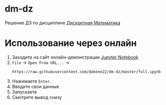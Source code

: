 # dm-dz

Решение ДЗ по дисциплине [Дискретная Математика](https://e-learning.bmstu.ru/iu6/course/view.php?id=215)


# Использование через онлайн

1. Заходите на сайт онлайн-демонстрации [Jupyter Notebook](https://jupyter.org/try-jupyter/)
2. `File` -> `Open From URL...` ->
   ```
   https://raw.githubusercontent.com/dakone22/dm-dz/master/full.ipynb
   ```
3. Нажимаете `Enter`.
4. Вводите свои данные
5. Запускаете
6. Смотрите вывод снизу
